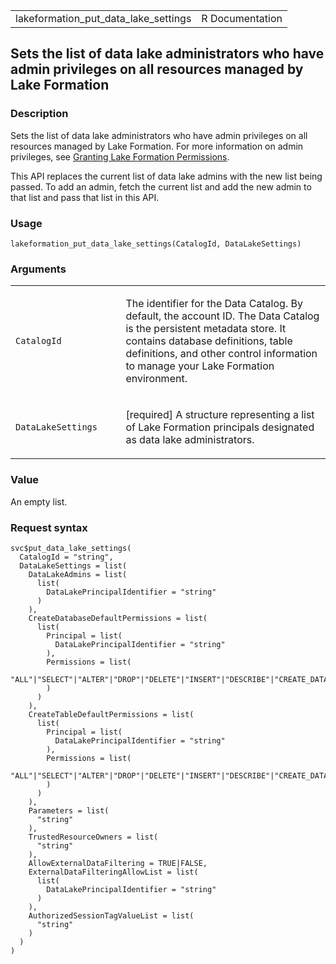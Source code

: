 <table style="width: 100%;">
<tbody>
<tr class="odd">
<td>lakeformation_put_data_lake_settings</td>
<td style="text-align: right;">R Documentation</td>
</tr>
</tbody>
</table>

## Sets the list of data lake administrators who have admin privileges on all resources managed by Lake Formation

### Description

Sets the list of data lake administrators who have admin privileges on
all resources managed by Lake Formation. For more information on admin
privileges, see [Granting Lake Formation
Permissions](https://docs.aws.amazon.com/lake-formation/latest/dg/lake-formation-permissions.html).

This API replaces the current list of data lake admins with the new list
being passed. To add an admin, fetch the current list and add the new
admin to that list and pass that list in this API.

### Usage

    lakeformation_put_data_lake_settings(CatalogId, DataLakeSettings)

### Arguments

<table>
<colgroup>
<col style="width: 35%" />
<col style="width: 65%" />
</colgroup>
<tbody>
<tr class="odd">
<td><code
id="lakeformation_put_data_lake_settings_:_CatalogId">CatalogId</code></td>
<td><p>The identifier for the Data Catalog. By default, the account ID.
The Data Catalog is the persistent metadata store. It contains database
definitions, table definitions, and other control information to manage
your Lake Formation environment.</p></td>
</tr>
<tr class="even">
<td><code
id="lakeformation_put_data_lake_settings_:_DataLakeSettings">DataLakeSettings</code></td>
<td><p>[required] A structure representing a list of Lake Formation
principals designated as data lake administrators.</p></td>
</tr>
</tbody>
</table>

### Value

An empty list.

### Request syntax

    svc$put_data_lake_settings(
      CatalogId = "string",
      DataLakeSettings = list(
        DataLakeAdmins = list(
          list(
            DataLakePrincipalIdentifier = "string"
          )
        ),
        CreateDatabaseDefaultPermissions = list(
          list(
            Principal = list(
              DataLakePrincipalIdentifier = "string"
            ),
            Permissions = list(
              "ALL"|"SELECT"|"ALTER"|"DROP"|"DELETE"|"INSERT"|"DESCRIBE"|"CREATE_DATABASE"|"CREATE_TABLE"|"DATA_LOCATION_ACCESS"|"CREATE_TAG"|"ASSOCIATE"
            )
          )
        ),
        CreateTableDefaultPermissions = list(
          list(
            Principal = list(
              DataLakePrincipalIdentifier = "string"
            ),
            Permissions = list(
              "ALL"|"SELECT"|"ALTER"|"DROP"|"DELETE"|"INSERT"|"DESCRIBE"|"CREATE_DATABASE"|"CREATE_TABLE"|"DATA_LOCATION_ACCESS"|"CREATE_TAG"|"ASSOCIATE"
            )
          )
        ),
        Parameters = list(
          "string"
        ),
        TrustedResourceOwners = list(
          "string"
        ),
        AllowExternalDataFiltering = TRUE|FALSE,
        ExternalDataFilteringAllowList = list(
          list(
            DataLakePrincipalIdentifier = "string"
          )
        ),
        AuthorizedSessionTagValueList = list(
          "string"
        )
      )
    )
